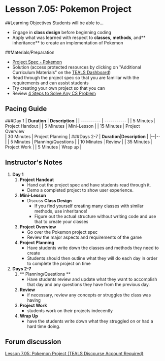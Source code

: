 # Lesson 7.05: Pokemon Project

##Learning Objectives
Students will be able to... 

* Engage in **class design** before beginning coding
* Apply what was learned with respect to **classes**, **methods**, and** inheritance** to create an implementation of Pokemon

##Materials/Preparation
* [Project Spec - Pokemon]
* Solution (access protected resources by clicking on "Additional Curriculum Materials" on the [TEALS Dashboard])
* Read through the project spec so that you are familiar with the requirements and can assist students
* Try creating your own project so that you can 
* Review [4 Steps to Solve Any CS Problem]

## Pacing Guide
###Day 1
| **Duration**   | **Description** |
| ---------- | ----------- |
| 5 Minutes  | Project Handout      |
| 5 Minutes | Mini-Lesson      |
| 15 Minutes | Project Overview         
| 30 Minutes | Project Planning  |
###Days 2-7
| **Duration**|**Description**      |
|--|--|
| 5 Minutes  | Planning/Questions      |
| 10 Minutes | Review      |
| 35 Minutes | Project Work        |
| 5 Minutes | Wrap up     |
## Instructor's Notes

1. **Day 1**
    1. **Project Handout**
        * Hand out the project spec and have students read through it.
        * Demo a completed project to show user experience. 
    2. **Mini-Lesson**
    	* Discuss **Class Design**
    		* If you find yourself creating many classes with similar methods, use inheritance! 
    		* Figure out the actual structure without writing code and use that to create your classes
    3. **Project Overview**	
    	* Go over the Pokemon project spec
    	* Review the major aspects and requirements of the game
    4. **Project Planning**
    	* Have students write down the classes and methods they need to create
    	* Students should then outline what they will do each day in order to complete the project on time
2. **Days 2-7**
	1. ** Planning/Questions **
		* Have students review and update what they want to accomplish that day and any questions they have from the previous day.
	2. **Review** 
		* if necessary, review any concepts or struggles the class was having
	3. **Project Work** 
		* students work on their projects indecently
	4. **Wrap Up**
		* have the students write down what they struggled on or had a hard time doing. 

  
## Forum discussion
[Lesson 7.05: Pokemon Project (TEALS Discourse Account Required)](https://forums.tealsk12.org/c/2nd-semester-unit-7-classes/lesson-7-05-pokemon)
  
[Project Spec - Pokemon]:project.md
[TEALS Dashboard]:http:/www.tealsk12.org/dashboard
[4 Steps to Solve Any CS Problem]:https://github.com/TEALS-IntroCS/2nd-semester-introduction-to-computer-science-principles/raw/master/units/4%20Steps%20to%20Solve%20Any%20CS%20Problem.pdf
